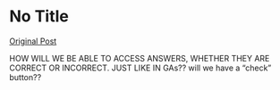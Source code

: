 # No Title

[Original Post](https://discourse.onlinedegree.iitm.ac.in/t/168832/41)

<p>HOW WILL WE BE ABLE TO ACCESS ANSWERS, WHETHER THEY ARE CORRECT OR INCORRECT. JUST LIKE IN GAs?? will we have a “check” button??</p>